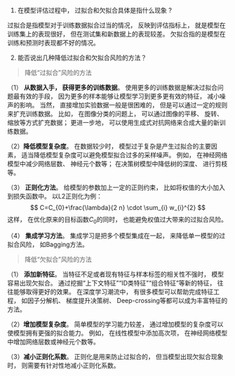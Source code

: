 1. 在模型评估过程中， 过拟合和欠拟合具体是指什么现象 ?

过拟合是指模型对于训练数据拟合过当的情况， 反映到评估指标上， 就是模型在训练集上的表现很好， 但在测试集和新数据上的表现较差。 欠拟合指的是模型在训练和预测时表现都不好的情况。 



2. 能否说出几种降低过拟合和欠拟合风险的方法？  

> 降低“过拟合”风险的方法  

（1） **从数据入手， 获得更多的训练数据**。 使用更多的训练数据是解决过拟合问题最有效的手段， 因为更多的样本能够让模型学习到更多更有效的特征， 减小噪声的影响。 当然， 直接增加实验数据一般是很困难的， 但是可以通过一定的规则来扩充训练数据。 比如， 在图像分类的问题上， 可以通过图像的平移、 旋转、缩放等方式扩充数据； 更进一步地， 可以使用生成式对抗网络来合成大量的新训练数据。

（2）**降低模型复杂度**。 在数据较少时， 模型过于复杂是产生过拟合的主要因素， 适当降低模型复杂度可以避免模型拟合过多的采样噪声。 例如， 在神经网络模型中减少网络层数、 神经元个数等； 在决策树模型中降低树的深度、 进行剪枝等。

（3） **正则化方法**。 给模型的参数加上一定的正则约束， 比如将权值的大小加入到损失函数中。 以L2正则化为例：  
$$
C=C_{0}+\frac{\lambda}{2 n} \cdot \sum_{i} w_{i}^{2}
$$
这样， 在优化原来的目标函数$C_0$的同时， 也能避免权值过大带来的过拟合风险。

（4） **集成学习方法**。 集成学习是把多个模型集成在一起， 来降低单一模型的过拟合风险， 如Bagging方法。  



> 降低“欠拟合”风险的方法

（1） **添加新特征**。 当特征不足或者现有特征与样本标签的相关性不强时， 模型容易出现欠拟合。 通过挖掘“上下文特征”“ID类特征”“组合特征”等新的特征， 往往能够取得更好的效果。 在深度学习潮流中， 有很多模型可以帮助完成特征工程， 如因子分解机、 梯度提升决策树、 Deep-crossing等都可以成为丰富特征的方法。

（2）**增加模型复杂度**。 简单模型的学习能力较差， 通过增加模型的复杂度可以使模型拥有更强的拟合能力。 例如， 在线性模型中添加高次项， 在神经网络模型中增加网络层数或神经元个数等。

（3）**减小正则化系数**。 正则化是用来防止过拟合的， 但当模型出现欠拟合现象时， 则需要有针对性地减小正则化系数。  